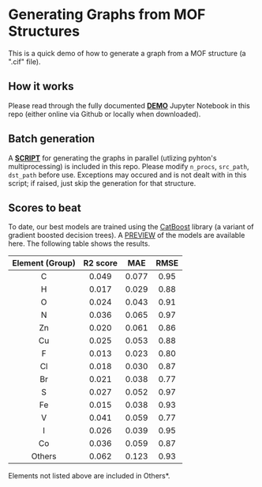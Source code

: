 # Generating Graphs from MOF Structures

This is a quick demo of how to generate a graph from a MOF structure (a ".cif" file).

## How it works

Please read through the fully documented [**DEMO**](demo.ipynb) Jupyter Notebook in this repo (either online via Github or locally when downloaded).

## Batch generation

A [**SCRIPT**](batch_generation.py) for generating the graphs in parallel (utlizing pyhton's multiprocessing) is included in this repo. Please modify `n_procs`, `src_path`, `dst_path` before use. Exceptions may occured and is not dealt with in this script; if raised, just skip the generation for that structure.

## Scores to beat

To date, our best models are trained using the [CatBoost](https://catboost.ai/) library (a variant of gradient boosted decision trees). A [PREVIEW](https://github.com/uOWooLab-JunLuo/milar-preview) of the models are available here. The following table shows the results.

| Element (Group) | R2 score | MAE | RMSE |
| :----: | :----: | :----: | :----: |
| C | 0.049 | 0.077 | 0.95 |
| H | 0.017 | 0.029 | 0.88 |
| O | 0.024 | 0.043 | 0.91 |
| N | 0.036 | 0.065 | 0.97 |
| Zn | 0.020 | 0.061 | 0.86 |
| Cu | 0.025 | 0.053 | 0.88 |
| F | 0.013 | 0.023 | 0.80 |
| Cl | 0.018 | 0.030 | 0.87 |
| Br | 0.021 | 0.038 | 0.77 |
| S | 0.027 | 0.052 | 0.97 |
| Fe | 0.015 | 0.038 | 0.93 |
| V | 0.041 | 0.059 | 0.77 |
| I | 0.026 | 0.039 | 0.95 |
| Co | 0.036 | 0.059 | 0.87 |
| Others | 0.062 | 0.123 | 0.93 |

Elements not listed above are included in Others*.
